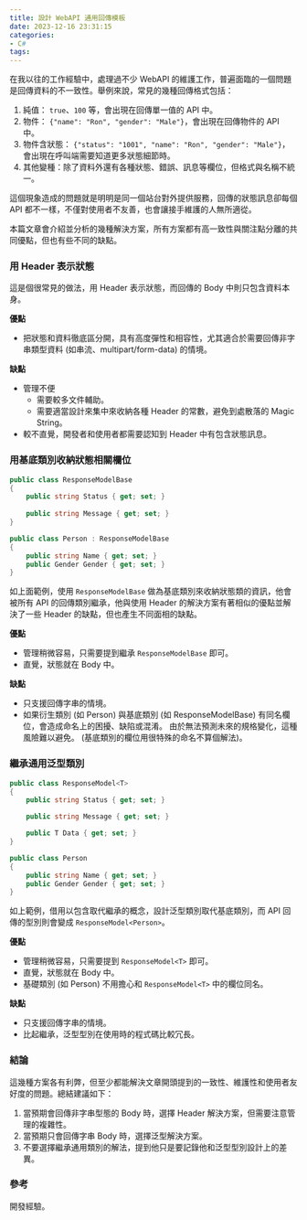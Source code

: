 ```yaml
---
title: 設計 WebAPI 通用回傳模板
date: 2023-12-16 23:31:15
categories:
- C#
tags:
---
```


在我以往的工作經驗中，處理過不少 WebAPI 的維護工作，普遍面臨的一個問題是回傳資料的不一致性。舉例來說，常見的幾種回傳格式包括：
1. 純值： `true`、`100` 等，會出現在回傳單一值的 API 中。
2. 物件： `{"name": "Ron", "gender": "Male"}`，會出現在回傳物件的 API 中。
3. 物件含狀態： `{"status": "1001", "name": "Ron", "gender": "Male"}`，會出現在呼叫端需要知道更多狀態細節時。
4. 其他變種：除了資料外還有各種狀態、錯誤、訊息等欄位，但格式與名稱不統一。

這個現象造成的問題就是明明是同一個站台對外提供服務，回傳的狀態訊息卻每個 API 都不一樣，不僅對使用者不友善，也會讓接手維護的人無所適從。

本篇文章會介紹並分析的幾種解決方案，所有方案都有高一致性與關注點分離的共同優點，但也有些不同的缺點。

<!--more-->

### 用 Header 表示狀態
這是個很常見的做法，用 Header 表示狀態，而回傳的 Body 中則只包含資料本身。  

**優點**  
+ 把狀態和資料徹底區分開，具有高度彈性和相容性，尤其適合於需要回傳非字串類型資料 (如串流、multipart/form-data) 的情境。

**缺點**  
+ 管理不便
  - 需要較多文件輔助。
  - 需要適當設計來集中來收納各種 Header 的常數，避免到處散落的 Magic String。
+ 較不直覺，開發者和使用者都需要認知到 Header 中有包含狀態訊息。

### 用基底類別收納狀態相關欄位
``` csharp
public class ResponseModelBase
{
    public string Status { get; set; }
    
    public string Message { get; set; }
}

public class Person : ResponseModelBase
{
    public string Name { get; set; }
    public Gender Gender { get; set; }
}
```
如上面範例，使用 `ResponseModelBase` 做為基底類別來收納狀態類的資訊，他會被所有 API 的回傳類別繼承，他與使用 Header 的解決方案有著相似的優點並解決了一些 Header 的缺點，但也產生不同面相的缺點。  

**優點**  
+ 管理稍微容易，只需要提到繼承 `ResponseModelBase` 即可。
+ 直覺，狀態就在 Body 中。

**缺點**  
+ 只支援回傳字串的情境。
+ 如果衍生類別 (如 Person) 與基底類別 (如 ResponseModelBase) 有同名欄位，會造成命名上的困擾、缺陷或混淆。 由於無法預測未來的規格變化，這種風險難以避免。 (基底類別的欄位用很特殊的命名不算個解法)。

### 繼承通用泛型類別
``` csharp
public class ResponseModel<T>
{
    public string Status { get; set; }

    public string Message { get; set; }

    public T Data { get; set; }
}

public class Person
{
    public string Name { get; set; }
    public Gender Gender { get; set; }
}
```

如上範例，借用以包含取代繼承的概念，設計泛型類別取代基底類別，而 API 回傳的型別則會變成 `ResponseModel<Person>`。

**優點**  
+ 管理稍微容易，只需要提到 `ResponseModel<T>` 即可。
+ 直覺，狀態就在 Body 中。
+ 基礎類別 (如 Person) 不用擔心和 `ResponseModel<T>` 中的欄位同名。

**缺點**  
+ 只支援回傳字串的情境。
+ 比起繼承，泛型型別在使用時的程式碼比較冗長。

### 結論
這幾種方案各有利弊，但至少都能解決文章開頭提到的一致性、維護性和使用者友好度的問題。總結建議如下：
1. 當預期會回傳非字串型態的 Body 時，選擇 Header 解決方案，但需要注意管理的複雜性。  
3. 當預期只會回傳字串 Body 時，選擇泛型解決方案。
2. 不要選擇繼承通用類別的解法，提到他只是要記錄他和泛型型別設計上的差異。  

### 參考  
開發經驗。  
